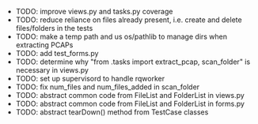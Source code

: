 - TODO: improve views.py and tasks.py coverage
- TODO: reduce reliance on files already present, i.e. create and delete files/folders in the tests
- TODO: make a temp path and us os/pathlib to manage dirs when extracting PCAPs
- TODO: add test_forms.py
- TODO: determine why "from .tasks import extract_pcap, scan_folder" is necessary in views.py
- TODO: set up supervisord to handle rqworker
- TODO: fix num_files and num_files_added in scan_folder
- TODO: abstract common code from FileList and FolderList in views.py
- TODO: abstract common code from FileList and FolderList in forms.py
- TODO: abstract tearDown() method from TestCase classes

